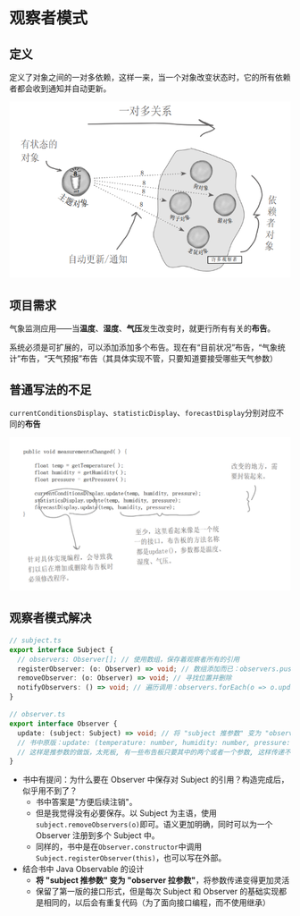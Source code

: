 # 观察者模式

## 定义

定义了对象之间的一对多依赖，这样一来，当一个对象改变状态时，它的所有依赖者都会收到通知并自动更新。

![image-20210404201235112](img/image-20210404201235112.png)

## 项目需求

气象监测应用——当**温度**、**湿度**、**气压**发生改变时，就更行所有有关的**布告**。

系统必须是可扩展的，可以添加添加多个布告。现在有“目前状况”布告，“气象统计”布告，“天气预报”布告（其具体实现不管，只要知道要接受哪些天气参数）

## 普通写法的不足

`currentConditionsDisplay`、`statisticDisplay`、`forecastDisplay`分别对应不同的**布告**

![image-20210402210820842](img/image-20210402210820842.png)

## 观察者模式解决

```ts
// subject.ts
export interface Subject {
  // observers: Observer[];	// 使用数组，保存着观察者所有的引用
  registerObserver: (o: Observer) => void; // 数组添加而已：observers.push(o);
  removeObserver: (o: Observer) => void; // 寻找位置并删除
  notifyObservers: () => void; // 遍历调用：observers.forEach(o => o.update(this))
}
```

```ts
// observer.ts
export interface Observer {
  update: (subject: Subject) => void; // 将 "subject 推参数" 变为 "observer 拉参数"
  // 书中原版：update: (temperature: number, humidity: number, pressure: number) => void;
  // 这样是推参数的做饭，太死板, 有一些布告板只要其中的两个或者一个参数, 这样传递不合适
}
```

- 书中有提问：为什么要在 Observer 中保存对 Subject 的引用？构造完成后，似乎用不到了？
  - 书中答案是"方便后续注销"。
  - 但是我觉得没有必要保存。以 Subject 为主语，使用`subject.removeObservers(o)`即可。语义更加明确，同时可以为一个 Observer 注册到多个 Subject 中。
  - 同样的，书中是在`Observer.constructor`中调用`Subject.registerObserver(this)`，也可以写在外部。
- 结合书中 Java Observable 的设计
  - **将 "subject 推参数" 变为 "observer 拉参数"**，将参数传递变得更加灵活
  - 保留了第一版的接口形式，但是每次 Subject 和 Observer 的基础实现都是相同的，以后会有重复代码（为了面向接口编程，而不使用继承）